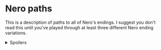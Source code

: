 # Nero paths <!-- omit in toc -->

This is a description of paths to all of Nero's endings.
I suggest you don't read this until you've played through
at least three different Nero ending variations.


<details>
  <summary>
    Spoilers
  </summary>

- [1st Floor](#1st-floor)
  - [1st Floor Moods](#1st-floor-moods)
  - [1st Floor Easy](#1st-floor-easy)
  - [1st Floor Hard](#1st-floor-hard)
  - [Challenge Ending: Broken](#challenge-ending-broken)
- [2nd Floor](#2nd-floor)
  - [2nd Floor Easy](#2nd-floor-easy)
  - [2nd Floor Hard](#2nd-floor-hard)

Are you sure you want to see this?
Nero's story has many hints for all the endings,
and this description reveals many things that are
much more fun to discover yourself.

<details>
  <summary>
    Yes, spoil me
  </summary>

## 1st Floor
- There are two solutions to the 1st floor: Easy and Hard.
- Hard requires doing the right things before Ivex leaves.
- Easy is available after Ivex leaves, if the player misses the Hard solution.

### 1st Floor Moods
Nero has 6 different moods when interacting with Ivex, and one more mood
after escaping the cross.
The moods are mostly flavor, affecting many descriptions.
There are only a few paths that require specific moods.
<details>

- Nero's initial choice is 3 options that converge on Ivex Intro, but each
  option gets there in a different mood/state: `normal`, `naked`, `abused`.
- (1) `normal` is the baseline mood.
- (2) `naked` is triggered when Ivex removes Nero's clothes.
  - `naked` is one of the initial options, and it can also happen at
    several other points.
  - Nero is always `naked` before Ivex leaves.
  - Becoming `naked` also asks barbs/smooth. There are 4 variants:
    Mica, Pevhin, glitch, and a skip option if the player's already
    already seen Mica or Pevhin's story in a previous playthrough.
- (3) `abused` is triggered when Ivex punches Nero's balls.
  - `abused` is one of the initial options, and it can also happen at
    several other points.
  - `abused` can be false when Ivex leaves.
- (4) `tough` is triggered by some choices after `abused`.
- (5) `subby` is triggered by particular dialog choices.
  - `subby` is needed for reaching one ending.
- (6) `candleHorny` is triggered when the candle has been lit long enough.
- (7) `extraHorny` is triggered when Nero escapes the cross on
    the easy path.
  - `extraHorny` is normally false on the hard path, but there's an
    optional action that can trigger it anyway.
</details>

### 1st Floor Easy
The easy solution is 4 steps that can be done
before or after Ivex leaves, and 1 step that
must be done after he leaves.

It's a simple sequence of choices and actions.
The game strongly nudges the player in the right direction.

A player will probably find this on their 1st or 2nd playthrough.

<details>

- At the Ivex-gone restart point, Nero is bound to the cross, Ivex is gone,
  the candle is lit.
- 4 looks or 2 actions will take the candle to near-max.
  At near-max, the next look or action will take candle to max,
  which forces the final choice.
- Most actions here are not useful. They're either teases, or they provide
  hints for the next attempt at 1st Floor Hard.
- These actions can be done earlier, or can be done here:
  - (1-A) Try casting any spell.
  - (2-A) Cast mage-sight.
  - (3-L) See the energy web of the crystals with mage-sight.
    If candleHorny, looking at the mirror is enough.
- (4-A) When the candle is at max, and Nero has seen the crystals'
  energy web with mage-sight, struggling will disrupt the grav crystals.
  - Anything other than struggling will fail.
  - This is basically be a 50/50 choice if the player misses the hints.
  - On failure, Nero is overwhelmed by lust, and Ivex returns.
    - Bad Ending: Tamed Mild - cooperate
    - Bad Ending: Tamed Harsh - resist
- After disrupting the grav crystals, there's a choice between
  getting the knife first or snuffing the candle first.
  Unlike Drekkar's story, both options succeed. There's no trap here.
- Easy solution will break the mirror if it's tapped,
  making it unavailable on the 2nd Floor,
  and making the 2nd Floor Easy solution unavailable.
- There are additional Bad Endings here:
  - Bad Ending: Caged Mild - paw off before leaving.
  - Bad Ending: Caged Harsh - paw off with wand before leaving. This is meant
    to be a little hard to find. It requires asking Ivex about the wand,
    which can be done when the Sprite wants touch or password.
</details>

### 1st Floor Hard
The hard solution has 9 steps that must be done before Ivex leaves.
It's designed to be unlikely to be found on the
1st playthrough, but not too hard to find after a few more playthroughs.

It's basically an information puzzle. There are a lot of things to look at
and poke at, but many of them are red herrings, and there's only a limited
amount of time to do the right sequence of actions.

Whenever a player does the easy solution, they can learn a few more steps
of the hard solution. They're likely to know the whole solution by
the 4th or 5th playthrough.

<details>

- (1-A) Try casting any non-attack spell
  (attack closes some conversation paths, which means there isn't enough
  time to do everything else).
- (2-A) Cast mage-sight.
- (3-A) Tap the mirror to get the Sprite.
  - This is the first step that isn't obvious, but it's unlikely to be missed.
- Player will probably be here on 1st - 2rd playthrough.
- (4-L) Look at the bottle, examine the glyphs.
  - This can be done earlier.
- (5-A) Ask the Sprite to contact the bottle.
- Sprite now asks for device name.
- (6-A) Ask Ivex about the bottle to get the name.
  - This can be done at the same time as (4-L), saving a look.
  - If Ivex has left, this will need another playthrough.
    But if the player is here on the 2nd playthrough, they've probably looked
    at the bottle early enough to have time to ask Ivex. So this probably
    doesn't need another playthrough.
- (7-A) Ask the Sprite to contact the bottle again.
- Sprite now asks Nero to touch its hole.
- (8-A) Ask Ivex about the penguin, when he's receptive.
  - This is a little tricky. There are several red herrings. It's possible
    that Ivex will leave before the player finds this.
  - If Ivex leaves, the Easy escape gives the player plenty of time to find
    hints to the hole.
  - "Ivex receptive" is also a little tricky. There are hints to it,
    but it might take a few tries to understand that an attack spell makes
    this impossible.
- Player will probably be here on 1st - 4th playthrough.
- Sprite asks Nero for password, misinterprets something Nero said as the
  password, and puts Nero on hold.
- (9-A) Tell Sprite quiet, to get out of hold.
- (10-A) Guess any password.
- (11-A) Ask Ivex about the snow globe.
  - This is only available after asking one password, and it's no longer
    available after asking two.
  - This is very unlikely to happen on 1st playthrough. There's no hint
    about this before all the other steps are fulfilled, and there are
    many other possible passwords.
  - If the player doesn't do this before Ivex leaves, the Easy escape
    automatically tells the player the password.
- Player will probably be here on 2nd - 5th playthrough.
- The password is a big tease:
  - There's a moment when it seems like it succeeds, and then it becomes
    another failure.
  - Player goes through another section that feels like "crap, another
    obstacle, what else do I have to do to get past this."
  - But this turns out to actually work anyway. Nero is free.
- The mirror is saved. It can be taken to the 2nd Floor and used there.
- There's a Challenge Ending here that's meant to be hard to find.

</details>

### Challenge Ending: Broken
This is the challenge ending on the first floor.
There are clues to it, but it's meant to be
hard to find.
<details>

- You must have seen Mica already in other playthroughs.
- Pick the neutral or abused start. (Do not cast Endgame).
- Follow the dialog branches to becoming an apprentice.
- When Ivex removes Nero's clothes, use the 3rd option,
  which is hidden but briefly shown.
- Finish the hard escape.
- Make sure to ask about the wand before Ivex leaves.
- Use the wand.

</details>

## 2nd Floor
- Under construction. This is the plan, not implemented yet.
- There are two solutions to the 2nd floor: Easy and Hard.

### 2nd Floor Easy
The easy solution requires doing the 1st Floor Hard solution.
It has 4 steps, and it's very easy, basically a reward for
finding 1st Floor Hard.

<details>

- Player has done 1st Floor Hard. Nero escaped 1st floor and has the mirror.
- (1) Read spellbook to find out about gems and the teleport spell.
- (2) Use mirror and poltergeist device in lion room to immobilize lion.
  The lion doesn't stay immobilized, but you can repeat it forever.
- (3) Get a blank gem from the lion room.
- (4) Energize the gem with teleport.
- (5) Teleport out.
</details>

### 2nd Floor Hard
The hard solution has 14 steps.
It's basically a clockwork timing puzzle.
It's a little tricky, but there are several retryable loops,
so it's pretty forgiving.

The bad endings here don't have much warning, but once a player has
reached a bad ending, it's pretty obvious how to avoid it on the
next playthrough.

The player will probably need a few playthroughs to get this right.
The choices are pretty narrow, so it's probably easier than 1st Floor Hard.

<details>

- Nero escaped 1st floor but doesn't have the mirror.
- This is a somewhat tricky timing puzzle.
- Nero needs the gem in the blob.
  - Nero is not going to enter the blob without a way to escape, which is
    wearing the ring.
  - The ring has a short timer:
    - Wearing it makes it glow green.
    - After one action, it glows yellow.
    - If Nero doesn't take it off when it's yellow, it turns red and locks on.
      - Bad Ending: Overwhelmed Mild - lion is not following or hunting.
      - Bad Ending: Overwhelmed Harsh - lion is following.
      - Bad Ending: Wrecked - lion is hunting.
  - Entering the blob alone will not get the gem.
    - This can be repeated, as long as the player removes the ring after.
    - After two failures, suggest doing something else.
  - Nero needs to get the lion to enter the blob with him, which distracts
    the blob enough to let Nero get the gem.
    - Nero is not able to overpower the lion.
    - Nero has to get the lion to chase him into the blob.
  - The lion has two chase modes:
    - "Follow" is slow and relentless.
      - Nero can evade the lion indefinitely in a room, and take any number
        of actions in the room.
      - Moving to another room will drop everything Nero is holding, but not
        the ring if he's wearing it.
      - The lion is not going to chase Nero into the blob.
    - "Hunt" is fast and feral:
      - After any action, Nero is forced into an adjacent room after dropping
        everything (but not the ring, if he's wearing it).
      - The lion will chase Nero into the blob.
    - TODO: getting into hunt mode is a dialog maze. Nero has to find the
      right way to confuse the lion's instructions.
    - TODO: need a timing subtlety that allows Nero to get both enthralled and
      hunted while wearing ring
  - Nero has to start the lion hunting before wearing the ring. The other
    order never works:
    - Put on ring, it turns green.
    - Start lion hunting, ring turns yellow and Nero is starting to feel stiff.
    - Any action other than removing the ring will fail to evade the lion.
      - Bad Ending: Wrecked. (and thrall is involved somehow)
  - To enter the blob with the lion:
    - Nero has to be wearing the ring, and the lion has to be hunting.
    - He can't start this in the Extraction room:
      - Start lion hunting.
      - Put on ring, it turns green, the lion hunts him into the Hallway.
      - Move back to extraction room, the ring turns yellow.
      - He now has to take off the ring, or get caught by the lion.
    - So Nero has to start in the hallway:
      - Start lion hunting.
      - Put on ring, it turns green, lion hunts him into the Extraction room.
      - Dive into the blob, lion chases him in.
  - The next problem is, the door to the Extraction room is on a timer.
    - From the Hallway, touching the gem on the door will cause it to play
      a fanfare, then open the next turn, then close the turn after.
    - This is what the statue is for.
      - Pulling down the statue will start it falling.
      - Next turn, Nero starts the lion hunting. The statue hits the door gem,
        and the door opens.
      - Nero puts on the ring, the door is still open, the lion hunts him
        into the extraction room.
  - Note: it isn't possible to escape if the player starts the lion hunting
    earlier.
    - To keep the dead-end short, Nero loses the ring entirely if he's holding
      it, not wearing it, when hunted into another room.
    - TODO: This still might be too frustrating? Add generous hints on this
      failure path, or maybe simplify the puzzle by removing the door delay
      entirely.
- This is the complete list of steps needed to escape:
  - (1) Read journal, to find out about the gem in blob.
  - (2) Look at blob, see the gem.
  - (3) Find the ring.
  - (4) Optional: Drop ring in hallway.
  - (5) Talk to lion, start lion following.
  - (6) If holding ring, wear ring, it's now green.
  - (7) Go to hallway, ring is now yellow.
  - (8) Remove ring, or pick up ring.
  - (9) Pull Ivex statue, which starts falling.
  - (10) Talk to lion, start lion in "hunt" mode. Statue falls on door.
    Door opens.
  - (11) Wear ring, it's now green. Door is open, and lion hunts Nero into
    Extraction room.
  - (12) Dive into blob, lion jumps in too.
  - (13) Lion distracts blob long enough that Nero can get the gem.
  - (14) Teleport out. Once Nero is out, he has magic back and can defuse
    the ring.
- Ways to fail
  - Wear the ring too long:
    - Bad Ending: Overwhelmed Mild - lion is not following or hunting.
    - Bad Ending: Overwhelmed Harsh - lion is following.
    - Challenge Ending: Wrecked - lion is hunting 
      (and probably Thrall is involved).
  - Lose ring while hunted:
    - Bad Ending: Hunted Mild - cooperate.
    - Bad Ending: Hunted Harsh - resist.
  - Nene of these failures has much warning before it happens,
    but once the player knows they can happen, they're easy to avoid:
    - Take off the ring as soon as it's yellow.
    - Don't activate lion hunting until everything is ready.
- So this is solvable on 1st - 4th playthrough (1st: fail 1F escape, 2nd: fail
  with ring, 3rd: fail with lion), but the timing puzzle may take several tries
  to get right.
</details>
</details>
</details>
